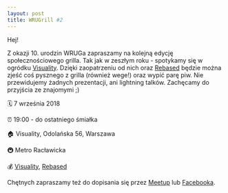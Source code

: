 ```yaml
---
layout: post
title: WRUGrill #2
---
```


Hej!

Z okazji 10. urodzin WRUGa zapraszamy na kolejną edycję społecznościowego grilla. Tak jak w zeszłym roku - spotykamy się w ogródku [Visuality](http://www.visuality.pl). Dzięki zaopatrzeniu od nich oraz [Rebased](https://www.facebook.com/Rebased/) będzie można zjeść coś pysznego z grilla (również wege!) oraz wypić parę piw. Nie przewidujemy żadnych prezentacji, ani lightning talków. Zachęcamy do przyjścia ze znajomymi ;)

🗓 7 września 2018

⏰ 19:00 - do ostatniego śmiałka

🏠 Visuality, Odolańska 56, Warszawa

🚇 Metro Racławicka

💰 [Visuality](http://www.visuality.pl), [Rebased](https://www.facebook.com/Rebased/)

Chętnych zapraszamy też do dopisania się przez
[Meetup](https://www.meetup.com/Warsaw-Ruby-Users-Group-WRUG/events/242351070/)
lub [Facebooka](https://www.facebook.com/events/1099133666855119).
